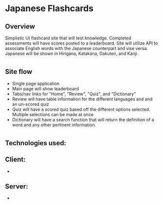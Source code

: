 # Japanese Flashcards

## Overview
Simplistic UI flashcard site that will test knowledge. Completed assessments will have scores posted to a leaderboard. Site will utilize API to associate English words with the Japanese counterpart and vise versa. Japanese will be shown in Hirigana, Katakana, Dakuten, and Kanji.

#

## Site flow
- Single page application
- Main page will show leaderboard
- Tabs/nav links for "Home", "Review", "Quiz", and "Dictionary"
- Review will have table information for the different languages and and an un-scored quiz
- Quiz will have a scored quiz based off the different options selected. Multiple selections can be made at once
- Dictionary will have a search function that will return the definition of a word and any other pertinent information.
#

## Technologies used: 

## Client:
- 

## Server:
- 

#

